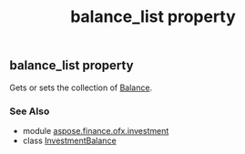 ﻿---
title: balance_list property
second_title: Aspose.Finance for Python via .NET API References
description: 
type: docs
weight: 40
url: /python-net/aspose.finance.ofx.investment/investmentbalance/balance_list/
is_root: false
---

## balance_list property


Gets or sets the collection of [Balance](/finance/python-net/aspose.finance.ofx/balance).

### See Also
* module [aspose.finance.ofx.investment](../../)
* class [InvestmentBalance](/finance/python-net/aspose.finance.ofx.investment/investmentbalance)
